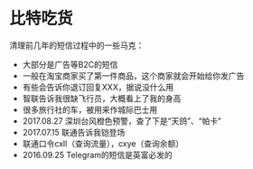 # 比特吃货

清理前几年的短信过程中的一些马克：

- 大部分是广告等B2C的短信
- 一般在淘宝商家买了第一件商品，这个商家就会开始给你发广告
- 有些会告诉你退订回复XXX，据说没什么用
- 智联告诉我很缺飞行员，大概看上了我的身高
- 很多旅行社的车，被用来作城际巴士用
- 2017.08.27 深圳台风橙色预警，查了下是“天鸽”、“帕卡”
- 2017.07.15 联通告诉我铠登场
- 联通口令cxll（查询流量），cxye（查询余额）
- 2016.09.25 Telegram的短信是英富必发的
